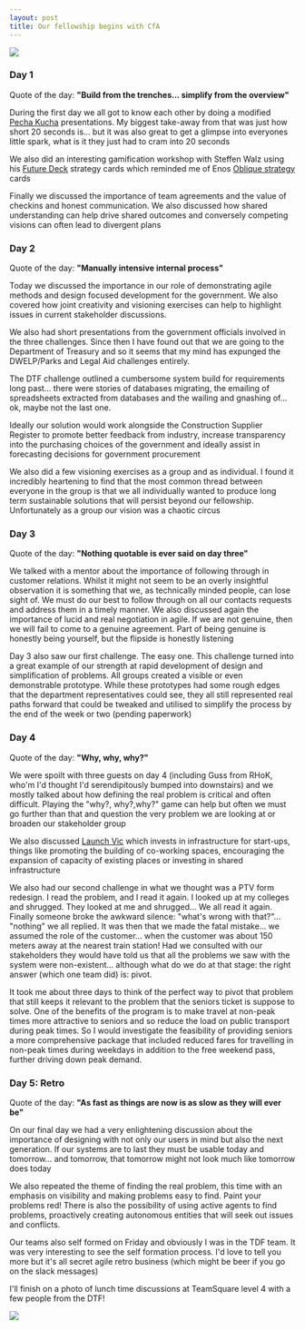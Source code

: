 ```yaml
---
layout: post
title: Our fellowship begins with CfA
---
```


<!-- https://codeforaustralia.github.io/DTF-Blog/ -->

![](https://codeforaustralia.github.io/DTF-Blog/images/CFA_day_1.jpg)

### Day 1

Quote of the day: **"Build from the trenches... simplify from the overview"**

During the first day we all got to know each other by doing a modified [Pecha Kucha](https://en.wikipedia.org/wiki/PechaKucha) presentations. My biggest take-away from that was just how short 20 seconds is... but it was also great to get a glimpse into everyones little spark, what is it they just had to cram into 20 seconds

We also did an interesting gamification workshop with Steffen Walz using his [Future Deck](https://twitter.com/playfuturedeck) strategy cards which reminded me of Enos [Oblique strategy](https://en.wikipedia.org/wiki/Oblique_Strategies) cards

Finally we discussed the importance of team agreements and the value of checkins and honest communication. We also discussed how shared understanding can help drive shared outcomes and conversely competing visions can often lead to divergent plans

### Day 2

Quote of the day: **"Manually intensive internal process"**

Today we discussed the importance in our role of demonstrating agile methods and design focused development for the government. We also covered how joint creativity and visioning exercises can help to highlight issues in current stakeholder discussions.

We also had short presentations from the government officials involved in the three challenges. Since then I have found out that we are going to the Department of Treasury and so it seems that my mind has expunged the DWELP/Parks and Legal Aid challenges entirely.

The DTF challenge outlined a cumbersome system build for requirements long past... there were stories of databases migrating, the emailing of spreadsheets extracted from databases and the wailing and gnashing of... ok, maybe not the last one.

Ideally our solution would work alongside the Construction Supplier Register to promote better feedback from industry, increase transparency into the purchasing choices of the government and ideally assist in forecasting decisions for government procurement

We also did a few visioning exercises as a group and as individual. I found it incredibly heartening to find that the most common thread between everyone in the group is that we all individually wanted to produce long term sustainable solutions that will persist beyond our fellowship. Unfortunately as a group our vision was a chaotic circus

### Day 3

Quote of the day: **"Nothing quotable is ever said on day three"**

We talked with a mentor about the importance of following through in customer relations. Whilst it might not seem to be an overly insightful observation it is something that we, as technically minded people, can lose sight of. We must do our best to follow through on all our contacts requests and address them in a timely manner. We also discussed again the importance of lucid and real negotiation in agile. If we are not genuine, then we will fail to come to a genuine agreement. Part of being genuine is honestly being yourself, but the flipside is honestly listening

Day 3 also saw our first challenge. The easy one. This challenge turned into a great example of our strength at rapid development of design and simplification of problems. All groups created a visible or even demonstrable prototype. While these prototypes had some rough edges that the department representatives could see, they all still represented real paths forward that could be tweaked and utilised to simplify the process by the end of the week or two (pending paperwork)

### Day 4

Quote of the day: **"Why, why, why?"**

We were spoilt with three guests on day 4 (including Guss from RHoK, who'm I'd thought I'd serendipitously bumped into downstairs) and we mostly talked about how defining the real problem is critical and often difficult. Playing the "why?, why?,why?" game can help but often we must go further than that and question the very problem we are looking at or broaden our stakeholder group

We also discussed [Launch Vic](http://launchvic.org/) which invests in infrastructure for start-ups, things like promoting the building of co-working spaces, encouraging the expansion of capacity of existing places or investing in shared infrastructure

We also had our second challenge in what we thought was a PTV form redesign. I read the problem, and I read it again. I looked up at my colleges and shrugged. They looked at me and shrugged... We all read it again. Finally someone broke the awkward silence: "what's wrong with that?"... "nothing" we all replied. It was then that we made the fatal mistake... we assumed the role of the customer... when the customer was about 150 meters away at the nearest train station! Had we consulted with our stakeholders they would have told us that all the problems we saw with the system were non-existent... although what do we do at that stage: the right answer (which one team did) is: pivot.

It took me about three days to think of the perfect way to pivot that problem that still keeps it relevant to the problem that the seniors ticket is suppose to solve. One of the benefits of the program is to make travel at non-peak times more attractive to seniors and so reduce the load on public transport during peak times. So I would investigate the feasibility of providing seniors a more comprehensive package that included reduced fares for travelling in non-peak times during weekdays in addition to the free weekend pass, further driving down peak demand.

### Day 5: Retro

Quote of the day: **"As fast as things are now is as slow as they will ever be"**

On our final day we had a very enlightening discussion about the importance of designing with not only our users in mind but also the next generation. If our systems are to last they must be usable today and tomorrow... and tomorrow, that tomorrow might not look much like tomorrow does today

We also repeated the theme of finding the real problem, this time with an emphasis on visibility and making problems easy to find. Paint your problems red! There is also the possibility of using active agents to find problems, proactively creating autonomous entities that will seek out issues and conflicts.

Our teams also self formed on Friday and obviously I was in the TDF team. It was very interesting to see the self formation process. I'd love to tell you more but it's all secret agile retro business (which might be beer if you go on the slack messages)


I'll finish on a photo of lunch time discussions at TeamSquare level 4 with a few people from the DTF!


![](https://codeforaustralia.github.io/DTF-Blog/images/DTF_lunch.jpg)

